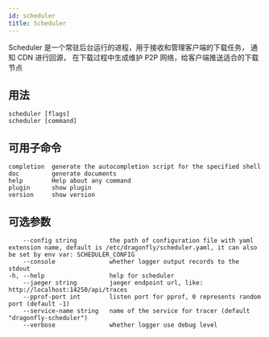 ```yaml
---
id: scheduler
title: Scheduler
---
```


Scheduler 是一个常驻后台运行的进程，用于接收和管理客户端的下载任务，
通知 CDN 进行回源， 在下载过程中生成维护 P2P 网络，给客户端推送适合的下载节点

## 用法

```text
scheduler [flags]
scheduler [command]
```

## 可用子命令

```text
completion  generate the autocompletion script for the specified shell
doc         generate documents
help        Help about any command
plugin      show plugin
version     show version
```

## 可选参数

<!-- markdownlint-disable -->

```text
    --config string         the path of configuration file with yaml extension name, default is /etc/dragonfly/scheduler.yaml, it can also be set by env var: SCHEDULER_CONFIG
    --console               whether logger output records to the stdout
-h, --help                  help for scheduler
    --jaeger string         jaeger endpoint url, like: http://localhost:14250/api/traces
    --pprof-port int        listen port for pprof, 0 represents random port (default -1)
    --service-name string   name of the service for tracer (default "dragonfly-scheduler")
    --verbose               whether logger use debug level
```

<!-- markdownlint-restore -->
